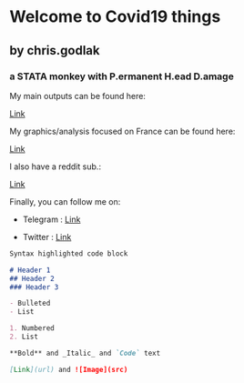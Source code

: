 # Welcome to Covid19 things 
## by chris.godlak
### a STATA monkey with P.ermanent H.ead D.amage

My main outputs can be found here:

[Link](https://godlak.substack.com/) 

My graphics/analysis focused on France can be found here:

[Link](https://chrisgodlak.medium.com/)

I also have a reddit sub.:

[Link](https://www.reddit.com/r/Covid19_things/)

Finally, you can follow me on:

- Telegram : [Link](https://t.me/chrisgodlak)

- Twitter : [Link](https://twitter.com/ChrisGodlak)

```markdown
Syntax highlighted code block

# Header 1
## Header 2
### Header 3

- Bulleted
- List

1. Numbered
2. List

**Bold** and _Italic_ and `Code` text

[Link](url) and ![Image](src)
```


